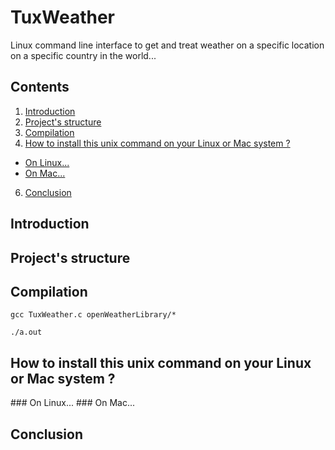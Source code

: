 # TuxWeather

Linux command line interface to get and treat weather on a specific location on a specific country in the world...

## Contents

1. [Introduction](#introduction)
2. [Project's structure](#project_s_structure)
3. [Compilation](#compilation)
4. [How to install this unix command on your Linux or Mac system ?](#how_to_install_this_unix_command_on_your_linux_or_mac_system)
  * [On Linux...](#on_linux)
  * [On Mac...](#on_mac) 
6. [Conclusion](#conclusion)

<a name="introduction"></a>
## Introduction

<a name="project_s_structure"></a>
## Project's structure

<a name="compilation"></a>
## Compilation

```gcc TuxWeather.c openWeatherLibrary/*```

```./a.out```

<a name="how_to_install_this_unix_command_on_your_linux_or_mac_system"></a>
## How to install this unix command on your Linux or Mac system ?

<a name="on_linux">
### On Linux...

<a name="on_mac">
### On Mac...

<a name="conclusion"></a>
## Conclusion
